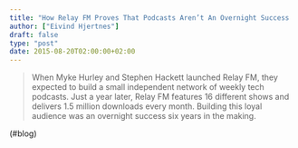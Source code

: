 ```yaml
---
title: "How Relay FM Proves That Podcasts Aren’t An Overnight Success  |  TechCrunch"
author: ["Eivind Hjertnes"]
draft: false
type: "post"
date: 2015-08-20T02:00:00+02:00
---
```


> When Myke Hurley and Stephen Hackett launched Relay FM, they expected
> to build a small independent network of weekly tech podcasts. Just a
> year later, Relay FM features 16 different shows and delivers 1.5
> million downloads every month. Building this loyal audience was an
> overnight success six years in the making.

(#blog)
